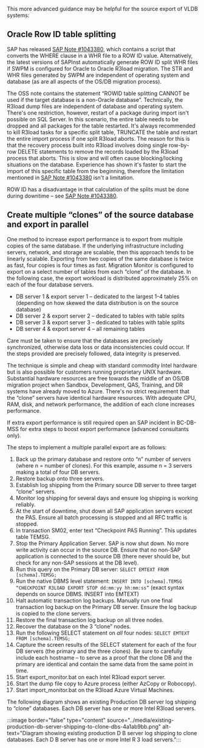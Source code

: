 This more advanced guidance may be helpful for the source export of VLDB systems:

## Oracle Row ID table splitting

SAP has released [SAP Note \#1043380](https://me.sap.com/notes/1043380), which contains a script that converts the WHERE clause in a WHR file to a ROW ID value. Alternatively, the latest versions of SAPInst automatically generate ROW ID split WHR files if SWPM is configured for Oracle to Oracle R3load migration. The STR and WHR files generated by SWPM are independent of operating system and database (as are all aspects of the OS/DB migration process).

The OSS note contains the statement “ROWID table splitting CANNOT be used if the target database is a non-Oracle database”. Technically, the R3load dump files are independent of database and operating system. There's one restriction, however, restart of a package during import isn't possible on SQL Server. In this scenario, the entire table needs to be dropped and all packages for the table restarted. It's always recommended to kill R3load tasks for a specific split table, TRUNCATE the table and restart the entire import process if one split R3load aborts. The reason for this is that the recovery process built into R3load involves doing single row-by-row DELETE statements to remove the records loaded by the R3load process that aborts. This is slow and will often cause blocking/locking situations on the database. Experience has shown it's faster to start the import of this specific table from the beginning, therefore the limitation mentioned in [SAP Note \#1043380](https://me.sap.com/notes/1043380) isn't a limitation.

ROW ID has a disadvantage in that calculation of the splits must be done during downtime – see [SAP Note \#1043380](https://me.sap.com/notes/1043880).

## Create multiple “clones” of the source database and export in parallel

One method to increase export performance is to export from multiple copies of the same database. If the underlying infrastructure including servers, network, and storage are scalable, then this approach tends to be linearly scalable. Exporting from two copies of the same database is twice as fast, four copies is four times as fast. Migration Monitor is configured to export on a select number of tables from each “clone” of the database. In the following case, the export workload is distributed approximately 25% on each of the four database servers.

- DB server 1 &amp; export server 1 – dedicated to the largest 1-4 tables (depending on how skewed the data distribution is on the source database)
- DB server 2 &amp; export server 2 – dedicated to tables with table splits
- DB server 3 &amp; export server 3 – dedicated to tables with table splits
- DB server 4 &amp; export server 4 – all remaining tables

Care must be taken to ensure that the databases are precisely synchronized, otherwise data loss or data inconsistencies could occur. If the steps provided are precisely followed, data integrity is preserved.

The technique is simple and cheap with standard commodity Intel hardware but is also possible for customers running proprietary UNIX hardware. Substantial hardware resources are free towards the middle of an OS/DB migration project when Sandbox, Development, QAS, Training, and DR systems have already moved to Azure. There's no strict requirement that the “clone” servers have identical hardware resources. With adequate CPU, RAM, disk, and network performance, the addition of each clone increases performance.

If extra export performance is still required open an SAP incident in BC-DB-MSS for extra steps to boost export performance (advanced consultants only).

The steps to implement a multiple parallel export are as follows:

1. Back up the primary database and restore onto “n” number of servers (where n = number of clones). For this example, assume n = 3 servers making a total of four DB servers.
2. Restore backup onto three servers.
3. Establish log shipping from the Primary source DB server to three target “clone” servers.
4. Monitor log shipping for several days and ensure log shipping is working reliably.
5. At the start of downtime, shut down all SAP application servers except the PAS. Ensure all batch processing is stopped and all RFC traffic is stopped.
6. In transaction SM02, enter text “Checkpoint PAS Running”. This updates table TEMSG.
7. Stop the Primary Application Server. SAP is now shut down. No more write activity can occur in the source DB. Ensure that no non-SAP application is connected to the source DB (there never should be, but check for any non-SAP sessions at the DB level).
8. Run this query on the Primary DB server: `SELECT EMTEXT FROM [schema].TEMSG;`
9. Run the native DBMS level statement: `INSERT INTO [schema].TEMSG “CHECKPOINT R3LOAD EXPORT STOP dd:mm:yy hh:mm:ss”` (exact syntax depends on source DBMS. INSERT into EMTEXT)
10. Halt automatic transaction log backups. Manually run one final transaction log backup on the Primary DB server. Ensure the log backup is copied to the clone servers.
11. Restore the final transaction log backup on all three nodes.
12. Recover the database on the 3 “clone” nodes.
13. Run the following SELECT statement on *all* four nodes: `SELECT EMTEXT FROM [schema].TEMSG;`
14. Capture the screen results of the SELECT statement for each of the four DB servers (the primary and the three clones). Be sure to carefully include each hostname – to serve as a proof that the clone DB and the primary are identical and contain the same data from the same point in time.
15. Start export\_monitor.bat on each Intel R3load export server.
16. Start the dump file copy to Azure process (either AzCopy or Robocopy).
17. Start import\_monitor.bat on the R3load Azure Virtual Machines.

The following diagram shows an existing Production DB server log shipping to “clone” databases. Each DB server has one or more Intel R3load servers.

:::image border="false" type="content" source="../media/existing-production-db-server-shipping-to-clone-dbs-4a1ab9bb.png" alt-text="Diagram showing existing production D B server log shipping to clone databases. Each D B server has one or more Intel R 3 load servers.":::
